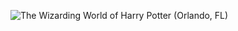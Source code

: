 ![The Wizarding World of Harry Potter (Orlando, FL)](http://laurenpepperman.com/2014/florida/photos/universal34.jpg)
